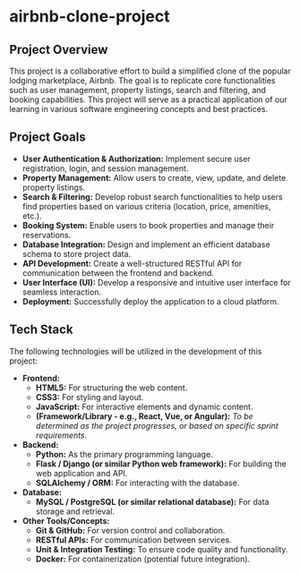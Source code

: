 # airbnb-clone-project

## Project Overview

This project is a collaborative effort to build a simplified clone of the popular lodging marketplace, Airbnb. The goal is to replicate core functionalities such as user management, property listings, search and filtering, and booking capabilities. This project will serve as a practical application of our learning in various software engineering concepts and best practices.

## Project Goals

* **User Authentication & Authorization:** Implement secure user registration, login, and session management.
* **Property Management:** Allow users to create, view, update, and delete property listings.
* **Search & Filtering:** Develop robust search functionalities to help users find properties based on various criteria (location, price, amenities, etc.).
* **Booking System:** Enable users to book properties and manage their reservations.
* **Database Integration:** Design and implement an efficient database schema to store project data.
* **API Development:** Create a well-structured RESTful API for communication between the frontend and backend.
* **User Interface (UI):** Develop a responsive and intuitive user interface for seamless interaction.
* **Deployment:** Successfully deploy the application to a cloud platform.

## Tech Stack

The following technologies will be utilized in the development of this project:

* **Frontend:**
    * **HTML5:** For structuring the web content.
    * **CSS3:** For styling and layout.
    * **JavaScript:** For interactive elements and dynamic content.
    * **(Framework/Library - e.g., React, Vue, or Angular):** *To be determined as the project progresses, or based on specific sprint requirements.*
* **Backend:**
    * **Python:** As the primary programming language.
    * **Flask / Django (or similar Python web framework):** For building the web application and API.
    * **SQLAlchemy / ORM:** For interacting with the database.
* **Database:**
    * **MySQL / PostgreSQL (or similar relational database):** For data storage and retrieval.
* **Other Tools/Concepts:**
    * **Git & GitHub:** For version control and collaboration.
    * **RESTful APIs:** For communication between services.
    * **Unit & Integration Testing:** To ensure code quality and functionality.
    * **Docker:** For containerization (potential future integration).
